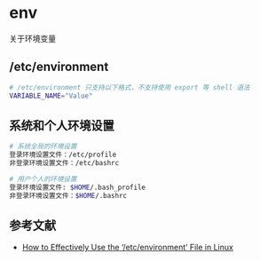 # env

关于环境变量

## /etc/environment

```sh
# /etc/environment 只支持以下格式，不支持使用 export 等 shell 语法
VARIABLE_NAME="Value"
```

## 系统和个人环境设置

```sh
# 系统全局的环境设置
登录环境设置文件：/etc/profile
非登录环境设置文件：/etc/bashrc

# 用户个人的环境设置
登录环境设置文件: $HOME/.bash_profile
非登录环境设置文件：$HOME/.bashrc
```

## 参考文献

- [How to Effectively Use the ‘/etc/environment’ File in Linux](https://tecadmin.net/etc-environment-file-in-linux/)
